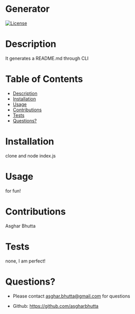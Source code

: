 # Generator

  [![License](https://img.shields.io/badge/License-Apache%202.0-blue.svg)](https://opensource.org/licenses/Apache-2.0)
    
  
  # Description
  It generates a README.md through CLI

  # Table of Contents
  - [Description](#Description)
  - [Installation](#Installation)
  - [Usage](#Usage)
  - [Contributions](#Contributions)
  - [Tests](#Tests)
  - [Questions?](#Questions?)


  # Installation
  clone and node index.js

  # Usage
  for fun!

  # Contributions
  Asghar Bhutta

  # Tests
  none, I am perfect!

  # Questions?
  - Please contact asghar.bhutta@gmail.com for questions

  - Github: https://github.com/asgharbhutta


  

